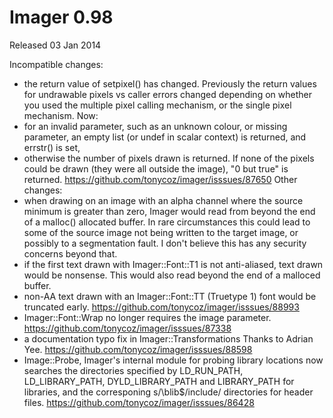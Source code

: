 # Imager 0.98

Released 03 Jan 2014

Incompatible changes:
- the return value of setpixel() has changed. Previously the return values for undrawable pixels vs caller errors changed depending on whether you used the multiple pixel calling mechanism, or the single pixel mechanism. Now: 
- for an invalid parameter, such as an unknown colour, or missing parameter, an empty list (or undef in scalar context) is returned, and errstr() is set, 
- otherwise the number of pixels drawn is returned. If none of the pixels could be drawn (they were all outside the image), "0 but true" is returned. https://github.com/tonycoz/imager/isssues/87650 Other changes: 
- when drawing on an image with an alpha channel where the source minimum is greater than zero, Imager would read from beyond the end of a malloc() allocated buffer. In rare circumstances this could lead to some of the source image not being written to the target image, or possibly to a segmentation fault. I don't believe this has any security concerns beyond that. 
- if the first text drawn with Imager::Font::T1 is not anti-aliased, text drawn would be nonsense. This would also read beyond the end of a malloced buffer. 
- non-AA text drawn with an Imager::Font::TT (Truetype 1) font would be truncated early. https://github.com/tonycoz/imager/isssues/88993 
- Imager::Font::Wrap no longer requires the image parameter. https://github.com/tonycoz/imager/isssues/87338 
- a documentation typo fix in Imager::Transformations Thanks to Adrian Yee. https://github.com/tonycoz/imager/isssues/88598 
- Image::Probe, Imager's internal module for probing library locations now searches the directories specified by LD_RUN_PATH, LD_LIBRARY_PATH, DYLD_LIBRARY_PATH and LIBRARY_PATH for libraries, and the corresponing s/\blib$/include/ directories for header files. https://github.com/tonycoz/imager/isssues/86428